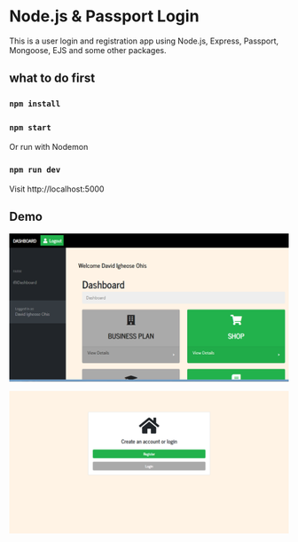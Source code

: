 # Node.js & Passport Login
This is a user login and registration app using Node.js, Express, Passport, Mongoose, EJS and some other packages.

## what to do first

### `npm install`

### `npm start`
 Or run with Nodemon

### `npm run dev`
 Visit http://localhost:5000


## Demo
![project image](1.png)

![project image](2.png)